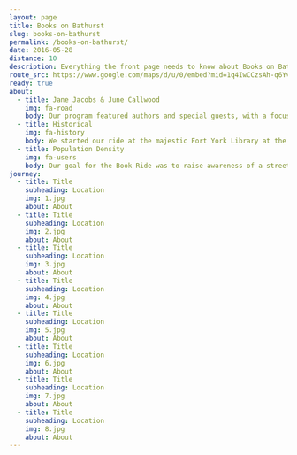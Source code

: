 ```yaml
---
layout: page
title: Books on Bathurst
slug: books-on-bathurst
permalink: /books-on-bathurst/
date: 2016-05-28
distance: 10
description: Everything the front page needs to know about Books on Bathurst
route_src: https://www.google.com/maps/d/u/0/embed?mid=1q4IwCCzsAh-q6YvHmMVYgEjolqY
ready: true
about:
  - title: Jane Jacobs & June Callwood
    img: fa-road
    body: Our program featured authors and special guests, with a focus on celebrating authors and activists Jane Jacobs and June Callwood in what would have been the year of Jane’s 100th birthday. We rode near Jane’s home in the Annex, and ended the ride at June Callwood Park near the base of Bathurst.
  - title: Historical
    img: fa-history
    body: We started our ride at the majestic Fort York Library at the base of Bathurst Street. The library was celebrating its two-year anniversary, and was built to serve the residents flocking to this part of town with its new condo developments. The library also honours the past in its design, incorporating elements that speak to the historical, geographic, and literary landscape. We then rode north to the historic Tollkeeper’s Cottage at Bathurst and Davenport, which once marked the shoreline of Lake Iroquois and was a key trail for First Nations for centuries.
  - title: Population Density
    img: fa-users
    body: Our goal for the Book Ride was to raise awareness of a street in the city that is seeing increased density from the south with the Fort York condominiums and redevelopments along Bathurst. This much-used north–south corridor requires improved bike infrastructure. Our trip was to illustrate that a street with libraries, schools, daycares, residences and businesses requires a complete street focus.
journey:
  - title: Title
    subheading: Location
    img: 1.jpg
    about: About
  - title: Title
    subheading: Location
    img: 2.jpg
    about: About
  - title: Title
    subheading: Location
    img: 3.jpg
    about: About
  - title: Title
    subheading: Location
    img: 4.jpg
    about: About
  - title: Title
    subheading: Location
    img: 5.jpg
    about: About
  - title: Title
    subheading: Location
    img: 6.jpg
    about: About
  - title: Title
    subheading: Location
    img: 7.jpg
    about: About
  - title: Title
    subheading: Location
    img: 8.jpg
    about: About
---
```

